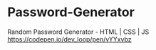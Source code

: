 # Password-Generator
Random Password Generator - HTML | CSS | JS https://codepen.io/dev_loop/pen/vYYxvbz
